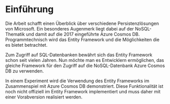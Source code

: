 # Einführung

Die Arbeit schafft einen Überblick über verschiedene Persistenzlösungen von Microsoft. Ein besonderes Augenmerk liegt dabei auf der NoSQL-Thematik und damit auf die 2017 eingeführte Azure Cosmos DB. Programmtechnisch wird das Entity Framework und die Möglichkeiten die es bietet betrachtet.

Zum Zugriff auf SQL-Datenbanken bewährt sich das Entity Framework schon seit vielen Jahren. Nun möchte man es Entwicklern ermöglichen, das gleiche Framework für den Zugriff auf die NoSQL-Datenbank Azure Cosmos DB zu verwenden.

In einem Experiment wird die Verwendung des Entity Frameworks im Zusammenspiel mit Azure Cosmos DB demonstriert. Diese Funktionalität ist noch nicht offiziell im Entity Framework implementiert und muss daher mit einer Vorabversion realisiert werden.
